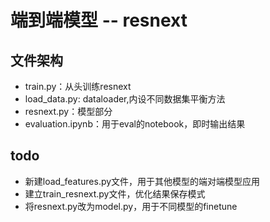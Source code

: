 # 端到端模型 -- resnext
## 文件架构
* train.py：从头训练resnext
* load_data.py: dataloader,内设不同数据集平衡方法
* resnext.py：模型部分
* evaluation.ipynb：用于eval的notebook，即时输出结果
## todo
* 新建load_features.py文件，用于其他模型的端对端模型应用
* 建立train_resnext.py文件，优化结果保存模式
* 将resnext.py改为model.py，用于不同模型的finetune